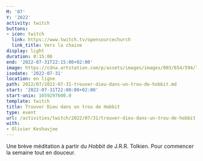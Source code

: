 ```yaml
---
M: '07'
Y: '2022'
activity: twitch
buttons:
- icon: twitch
  link: https://www.twitch.tv/opensourcechurch
  link_title: Vers la chaine
display: light
duration: 0:15:00
end: '2022-07-31T22:15:00+02:00'
image: https://cdna.artstation.com/p/assets/images/images/003/654/594/large/sam-robberechts-finalrender1.jpg
isodate: '2022-07-31'
location: en ligne
path: 2022/07/2022-07-31-trouver-dieu-dans-un-trou-de-hobbit.md
start: '2022-07-31T22:00:00+02:00'
start-unix: 1659297600.0
template: twitch
title: Trouver Dieu dans un trou de Hobbit
type: event
url: /activities/twitch/2022/07/31/trouver-dieu-dans-un-trou-de-hobbit
with:
- Olivier Keshavjee
---
```

Une brève méditation à partir du *Hobbit* de J.R.R. Tolkien. Pour commencer la semaine tout en douceur.
